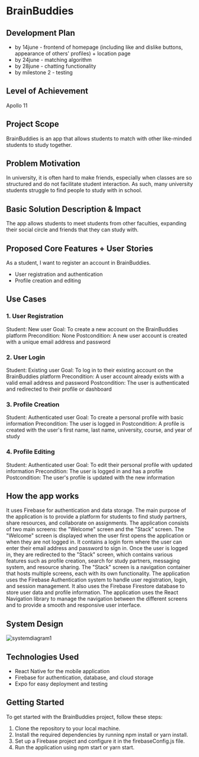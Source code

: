 # BrainBuddies
## Development Plan
- by 14june - frontend of homepage (including like and dislike buttons, appearance of others' profiles) + location page
- by 24june - matching algorithm
- by 28june - chatting functionality 
- by milestone 2 - testing

## Level of Achievement
Apollo 11

## Project Scope
BrainBuddies is an app that allows students to match with other like-minded students to study together.

## Problem Motivation
In university, it is often hard to make friends, especially when classes are so structured and do not facilitate student interaction. As such, many university students struggle to find people to study with in school.

## Basic Solution Description & Impact
The app allows students to meet students from other faculties, expanding their social circle and friends that they can study with.

## Proposed Core Features + User Stories
As a student, I want to register an account in BrainBuddies.

- User registration and authentication
- Profile creation and editing

## Use Cases
### 1. User Registration
Student: New user
Goal: To create a new account on the BrainBuddies platform
Precondition: None
Postcondition: A new user account is created with a unique email address and password

### 2. User Login
Student: Existing user
Goal: To log in to their existing account on the BrainBuddies platform
Precondition: A user account already exists with a valid email address and password
Postcondition: The user is authenticated and redirected to their profile or dashboard

### 3. Profile Creation
Student: Authenticated user
Goal: To create a personal profile with basic information
Precondition: The user is logged in
Postcondition: A profile is created with the user's first name, last name, university, course, and year of study

### 4. Profile Editing
Student: Authenticated user
Goal: To edit their personal profile with updated information
Precondition: The user is logged in and has a profile
Postcondition: The user's profile is updated with the new information

## How the app works
It uses Firebase for authentication and data storage. The main purpose of the application is to provide a platform for students to find study partners, share resources, and collaborate on assignments.
The application consists of two main screens: the "Welcome" screen and the "Stack" screen. The "Welcome" screen is displayed when the user first opens the application or when they are not logged in. It contains a login form where the user can enter their email address and password to sign in.
Once the user is logged in, they are redirected to the "Stack" screen, which contains various features such as profile creation, search for study partners, messaging system, and resource sharing. The "Stack" screen is a navigation container that hosts multiple screens, each with its own functionality.
The application uses the Firebase Authentication system to handle user registration, login, and session management. It also uses the Firebase Firestore database to store user data and profile information.
The application uses the React Navigation library to manage the navigation between the different screens and to provide a smooth and responsive user interface.

## System Design
![systemdiagram1](https://github.com/chenxy12345/Orbital24-6554/assets/156636799/999a2d2c-9834-48d8-9660-3b30f3e97c01)


## Technologies Used
- React Native for the mobile application
- Firebase for authentication, database, and cloud storage
- Expo for easy deployment and testing


## Getting Started
To get started with the BrainBuddies project, follow these steps:

1. Clone the repository to your local machine.
2. Install the required dependencies by running npm install or yarn install.
3. Set up a Firebase project and configure it in the firebaseConfig.js file.
4. Run the application using npm start or yarn start.

